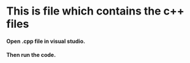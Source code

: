 # This is file which contains the c++ files 
#### Open .cpp file in visual studio.

#### Then run the code.
